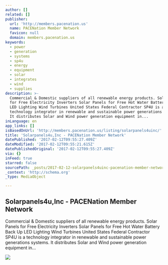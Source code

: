 ```yaml
---
author: []
related: []
publisher:
  url: 'http://members.pacenation.us'
  name: PACENation Member Network
  favicon: null
  domain: members.pacenation.us
keywords:
  - power
  - generation
  - systems
  - sp4u
  - energy
  - equipment
  - solar
  - integrates
  - wind
  - supplies
description: >-
  Commercial & Domestic suppliers of all renewable energy products. Solar Panels
  for Free Electricity Inverters Solar Panels for Free Hot Water Battery Back Up
  LED Lighting Wind Turbines United States Federal Contractor SP4U is a
  technology integrator in renewable and sustainable power generations systems.
  It distributes Solar and Wind power generation equipment in...
inLanguage: en
app_links: []
isBasedOnUrl: 'http://members.pacenation.us/listing/solarpanels4uinc/'
title: 'Solarpanels4u,Inc - PACENation Member Network'
datePublished: '2017-02-12T09:55:27.409Z'
dateModified: '2017-02-12T09:55:21.615Z'
datePublishedOriginal: '2017-02-12T09:55:27.409Z'
via: {}
inFeed: true
starred: false
sourcePath: _posts/2017-02-12-solarpanels4uinc-pacenation-member-network.md
_context: 'http://schema.org'
_type: MediaObject

---
```

<article style=""><h1>Solarpanels4u,Inc - PACENation Member Network</h1><p>Commercial &amp; Domestic suppliers of all renewable energy products. Solar Panels for Free Electricity Inverters Solar Panels for Free Hot Water Battery Back Up LED Lighting Wind Turbines United States Federal Contractor SP4U is a technology integrator in renewable and sustainable power generations systems. It distributes Solar and Wind power generation equipment in...</p><img src="http://members.pacenation.us/wp-content/uploads/job-manager-uploads/logo/2016/09/logo.jpg" /></article>